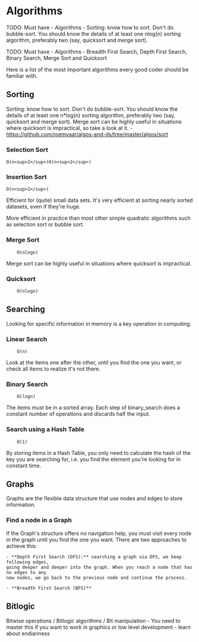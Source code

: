 # Algorithms

TODO: Must have - Algorithms - Sorting: know how to sort. Don't do bubble-sort. You should
know the details of at least one nlog(n) sorting algorithm, preferably two (say, quicksort
and merge sort).

TODO: Must have - Algorithms - Breadth First Search, Depth First Search, Binary Search,
Merge Sort and Quicksort

Here is a list of the most important algorithms every good coder should be familiar with.

## Sorting

Sorting: know how to sort. Don't do bubble-sort. You should know the details of at least one n*log(n) sorting algorithm, preferably two (say, quicksort and merge sort). Merge sort can be highly useful in situations where quicksort is impractical, so take a look at it. - https://github.com/roemvaar/algos-and-ds/tree/master/algos/sort

### Selection Sort

```
O(n<sup>2</sup>)O(n<sup>2</sup>)
```

### Insertion Sort

```
O(n<sup>2</sup>)
```

Efficient for (quite) small data sets. It's very efficient at sorting nearly sorted
datasets, even if they're huge.

More efficient in practice than most other simple quadratic algorithms such as selection
sort or bubble sort.

### Merge Sort

```
    O(nlogn)
```

Merge sort can be highly useful in situations where quicksort is impractical.

### Quicksort

```
    O(nlogn)
````

## Searching

Looking for specific information in memory is a key operation in computing.

### Linear Search

```
    O(n)
```

Look at the items one after the other, until you find the one you want, or check all
items to realize it's not there.

### Binary Search

```
    O(logn)
```

The items must be in a sorted array. Each step of binary_search does a constant number
of operations and discards half the input.

### Search using a Hash Table

```
    O(1)
```

By storing items in a Hash Table, you only need to calculate the hash of the key you are
searching for, i.e. you find the element you're looking for in constant time.


## Graphs

Graphs are the flexible data structure that use nodes and edges to store information.

### Find a node in a Graph

If the Graph's structure offers no navigation help, you must visit every node in the graph
until you find the one you want. There are two approaches to achieve this:

    - **Depth First Search (DFS):** searching a graph via DFS, we keep following edges,
    going deeper and deeper into the graph. When you reach a node that has no edges to any
    new nodes, we go back to the previous node and continue the process.

    - **Breadth First Search (BFS)**
    
## Bitlogic

Bitwise operations / Bitlogic algorithms / Bit manipulation - You need to master this if you want to work in graphics or low level development - learn about endianness

